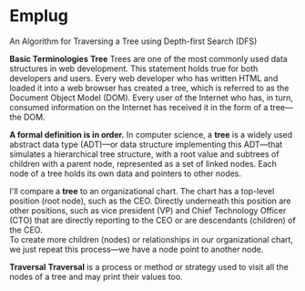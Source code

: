 # Emplug
An Algorithm for Traversing a Tree using Depth-first Search (DFS) <br>

<b>Basic Terminologies</b>
<b>Tree</b>
Trees are one of the most commonly used data structures in web development. This statement holds true for both developers and users. Every web developer who has written HTML and loaded it into a web browser has created a tree, which is referred to as the Document Object Model (DOM). Every user of the Internet who has, in turn, consumed information on the Internet has received it in the form of a tree—the DOM.<br>

<b>A formal definition is in order.</b> 
In computer science, a <b>tree</b> is a widely used abstract data type (ADT)—or data structure implementing this ADT—that simulates a hierarchical tree structure, with a root value and subtrees of children with a parent node, represented as a set of linked nodes. 
Each node of a tree holds its own data and pointers to other nodes.<br>

I'll compare a <b>tree</b> to an organizational chart. The chart has a top-level position (root node), such as the CEO. Directly underneath this position are other positions, such as vice president (VP) and Chief Technology Officer (CTO) that are directly reporting to the CEO or are descendants (children) of the CEO.<br>
To create more children (nodes) or relationships in our organizational chart, we just repeat this process—we have a node point to another node.<br>

<strong>Traversal</strong>
<b>Traversal</b> is a process or method or strategy used to visit all the nodes of a tree and may print their values too.
